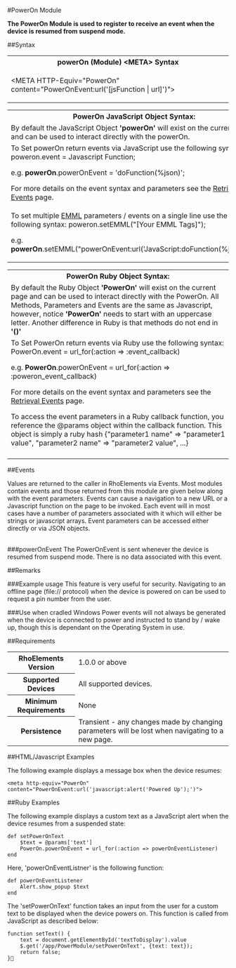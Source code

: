 
#PowerOn Module

<b>
The PowerOn Module is used to register to receive an event when the device is resumed from suspend mode.
</b>

##Syntax

<table class="re-table"><tr><th class="tableHeading">powerOn (Module) &lt;META&gt; Syntax
</th></tr><tr><td class="clsSyntaxCells clsOddRow"><p>&lt;META HTTP-Equiv="PowerOn" content="PowerOnEvent:url('[jsFunction | url]')"&gt;</p></td></tr></table>
<table class="re-table"><tr><th class="tableHeading">PowerOn JavaScript Object Syntax:</th></tr><tr><td class="clsSyntaxCells clsOddRow">
By default the JavaScript Object <b>'powerOn'</b> will exist on the current page and can be used to interact directly with the powerOn.
</td></tr><tr><td class="clsSyntaxCells clsEvenRow">						
To Set powerOn return events via JavaScript use the following syntax: poweron.event = Javascript Function;
<P />e.g. <b>powerOn</b>.powerOnEvent = 'doFunction(%json)';
<P />
For more details on the event syntax and parameters see the <a href="/rhoelements/RetrievalEvents">Retrieval Events</a> page.

</td></tr><tr><td class="clsSyntaxCells clsOddRow">							
To set multiple <a href="/rhoelements/EMMLOverview">EMML</a> parameters / events on a single line use the following syntax: poweron.setEMML("[Your EMML Tags]");
<P />
e.g. <b>powerOn</b>.setEMML("powerOnEvent:url('JavaScript:doFunction(%json)')");							
</td></tr></table>

<table class="re-table"><tr><th class="tableHeading">PowerOn Ruby Object Syntax:</th></tr><tr><td class="clsSyntaxCells clsOddRow">
By default the Ruby Object <b>'PowerOn'</b> will exist on the current page and can be used to interact directly with the PowerOn. All Methods, Parameters and Events are the same as Javascript, however, notice <b>'PowerOn'</b> needs to start with an uppercase letter. Another difference in Ruby is that methods do not end in <b>'()'</b></td></tr><tr><td class="clsSyntaxCells clsEvenRow">						
To Set PowerOn return events via Ruby use the following syntax: PowerOn.event = url_for(:action =&gt; :event_callback) 
<P />e.g. <b>PowerOn</b>.powerOnEvent = url_for(:action =&gt; :poweron_event_callback)
<P />
For more details on the event syntax and parameters see the <a href="/rhoelements/RetrievalEvents#params-object">Retrieval Events</a> page.
<p>To access the event parameters in a Ruby callback function, you reference the @params object within the callback function. This object is simply a ruby hash {"parameter1 name" =&gt; "parameter1 value", "parameter2 name" =&gt; "parameter2 value", ...}</p></td></tr><tr><td class="clsSyntaxCells clsOddRow" /></tr></table>


	

##Events


Values are returned to the caller in RhoElements via Events.  Most modules contain events and those returned from this module are given below along with the event parameters.  Events can cause a navigation to a new URL or a Javascript function on the page to be invoked.  Each event will in most cases have a number of parameters associated with it which will either be strings or javascript arrays.  Event parameters can be accessed either directly or via JSON objects.

<br />
###powerOnEvent
The PowerOnEvent is sent whenever the device is resumed from suspend mode. There is no data associated with this event.




##Remarks


###Example usage
This feature is very useful for security. Navigating to an offline page (file:// protocol) when the device is powered on can be used to request a pin number from the user.


###Use when cradled
Windows Power events will not always be generated when the device is connected to power and instructed to stand by / wake up, though this is dependant on the Operating System in use.




##Requirements

<table class="re-table"><tr><th class="tableHeading">RhoElements Version</th><td class="clsSyntaxCell clsEvenRow">1.0.0 or above
</td></tr><tr><th class="tableHeading">Supported Devices</th><td class="clsSyntaxCell clsOddRow">All supported devices.</td></tr><tr><th class="tableHeading">Minimum Requirements</th><td class="clsSyntaxCell clsOddRow">None</td></tr><tr><th class="tableHeading">Persistence</th><td class="clsSyntaxCell clsEvenRow">Transient - any changes made by changing parameters will be lost when navigating to a new page.</td></tr></table>


##HTML/Javascript Examples

The following example displays a message box when the device resumes:

	<meta http-equiv="PowerOn" content="PowerOnEvent:url('javascript:alert('Powered Up');')">
	


##Ruby Examples

The following example displays a custom text as a JavaScript alert when the device resumes from a suspended state: 

	def setPowerOnText
		$text = @params['text']
		PowerOn.powerOnEvent = url_for(:action => powerOnEventListener)
	end  

Here, 'powerOnEventListner' is the following function: 

	def powerOnEventListener
		Alert.show_popup $text
	end

The 'setPowerOnText' function takes an input from the user for a custom text to be displayed when the device powers on. This function is called from JavaScript as described below: 

	function setText() {
		text = document.getElementById('textToDisplay').value
		$.get('/app/PowerModule/setPowerOnText', {text: text});
		return false;
	}